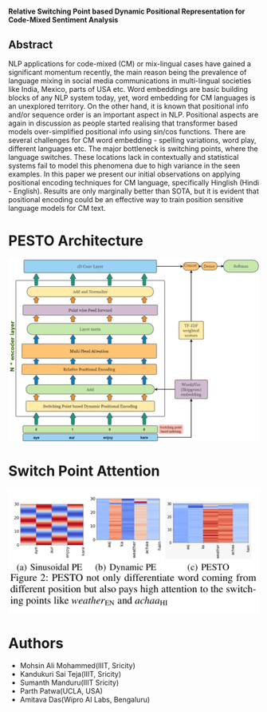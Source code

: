 #### Relative Switching Point based Dynamic Positional Representation for Code-Mixed Sentiment Analysis

## Abstract 
  <p> NLP applications for code-mixed (CM) or mix-lingual cases
have gained a significant momentum recently, the main reason being the prevalence of language mixing in social media
communications in multi-lingual societies like India, Mexico, parts of USA etc. Word embeddings are basic building blocks of any NLP system today, yet, word embedding
for CM languages is an unexplored territory. On the other
hand, it is known that positional info and/or sequence order
is an important aspect in NLP. Positional aspects are again in
discussion as people started realising that transformer based
models over-simplified positional info using sin/cos functions. There are several challenges for CM word embedding - spelling variations, word play, different languages etc. The major bottleneck is switching points, where the language
switches. These locations lack in contextually and statistical
systems fail to model this phenomena due to high variance in
the seen examples. In this paper we present our initial observations on applying positional encoding techniques for CM
language, specifically Hinglish (Hindi - English). Results are
only marginally better than SOTA, but it is evident that positional encoding could be an effective way to train position
sensitive language models for CM text.</p>


# PESTO Architecture
 ![alt text](https://github.com/mohammedmohsinali/PESTO/blob/main/PESTO_Architecture.png)

# Switch Point Attention
 ![alt text](https://github.com/mohammedmohsinali/PESTO/blob/main/Switch_Points_HeatMap.png)
  
# Authors
  * Mohsin Ali Mohammed(IIIT, Sricity)
  * Kandukuri Sai Teja(IIIT, Sricity)
  * Sumanth Manduru(IIIT Sricity)
  * Parth Patwa(UCLA, USA)
  * Amitava Das(Wipro AI Labs, Bengaluru)
